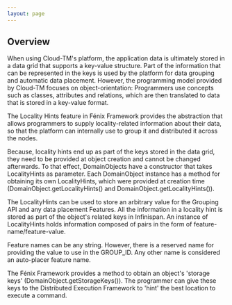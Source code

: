 ```yaml
---
layout: page
---
```


## Overview

When using Cloud-TM's platform, the application data is ultimately stored in a data grid that supports a key-value structure.  Part of the information that can be represented in the keys is used by the platform for data grouping and automatic data placement.  However, the programming model provided by Cloud-TM focuses on object-orientation: Programmers use concepts such as classes, attributes and relations, which are then translated to data that is stored in a key-value format.

The Locality Hints feature in Fénix Framework provides the abstraction that allows programmers to supply locality-related information about their data, so that the platform can internally use to group it and distributed it across the nodes.

Because, locality hints end up as part of the keys stored in the data grid, they need to be provided at object creation and cannot be changed afterwards.  To that effect, DomainObjects have a constructor that takes LocalityHints as parameter.  Each DomainObject instance has a method for obtaining its own LocalityHints, which were provided at creation time (DomainObject.getLocalityHints() and DomainObject.getLocalityHints()).

The LocalityHints can be used to store an arbitrary value for the Grouping API and any data placement Features.  All the information in a locality hint is stored as part of the object's related keys in Infinispan.  An instance of LocalityHints holds information composed of pairs in the form of feature-name/feature-value.

Feature names can be any string.  However, there is a reserved name for providing the value to use in the GROUP_ID. Any other name is considered an auto-placer feature name.

The Fénix Framework provides a method to obtain an object's 'storage keys' (DomainObject.getStorageKeys()). The programmer can give these keys to the Distributed Execution Framework to 'hint' the best location to execute a command.

